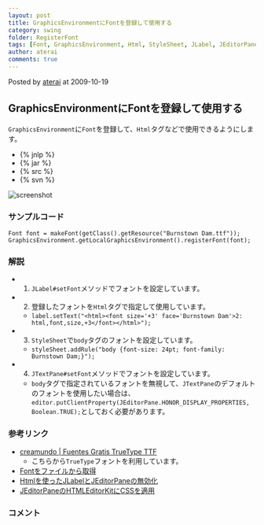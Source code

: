 ```yaml
---
layout: post
title: GraphicsEnvironmentにFontを登録して使用する
category: swing
folder: RegisterFont
tags: [Font, GraphicsEnvironment, Html, StyleSheet, JLabel, JEditorPane, JTextPane]
author: aterai
comments: true
---
```


Posted by [aterai](http://terai.xrea.jp/aterai.html) at 2009-10-19

## GraphicsEnvironmentにFontを登録して使用する
`GraphicsEnvironment`に`Font`を登録して、`Html`タグなどで使用できるようにします。

- {% jnlp %}
- {% jar %}
- {% src %}
- {% svn %}

<!-- dummy comment line for breaking list -->

![screenshot](https://lh4.googleusercontent.com/_9Z4BYR88imo/TQTRkZgST0I/AAAAAAAAAhY/czEyIQL0NfY/s800/RegisterFont.png)

### サンプルコード
<pre class="prettyprint"><code>Font font = makeFont(getClass().getResource("Burnstown Dam.ttf"));
GraphicsEnvironment.getLocalGraphicsEnvironment().registerFont(font);
</code></pre>

### 解説
- 1. `JLabel#setFont`メソッドでフォントを設定しています。
- 2. 登録したフォントを`Html`タグで指定して使用しています。
    - `label.setText("<html><font size='+3' face='Burnstown Dam'>2: html,font,size,+3</font></html>");`
- 3. `StyleSheet`で`body`タグのフォントを設定しています。
    - `styleSheet.addRule("body {font-size: 24pt; font-family: Burnstown Dam;}");`
- 4. `JTextPane#setFont`メソッドでフォントを設定しています。
    - `body`タグで指定されているフォントを無視して、`JTextPane`のデフォルトのフォントを使用したい場合は、`editor.putClientProperty(JEditorPane.HONOR_DISPLAY_PROPERTIES, Boolean.TRUE);`としておく必要があります。

<!-- dummy comment line for breaking list -->

### 参考リンク
- [creamundo | Fuentes Gratis TrueType TTF](http://www.creamundo.com/)
    - こちらから`TrueType`フォントを利用しています。
- [Fontをファイルから取得](http://terai.xrea.jp/Swing/CreateFont.html)
- [Htmlを使ったJLabelとJEditorPaneの無効化](http://terai.xrea.jp/Swing/DisabledHtmlLabel.html)
- [JEditorPaneのHTMLEditorKitにCSSを適用](http://terai.xrea.jp/Swing/StyleSheet.html)

<!-- dummy comment line for breaking list -->

### コメント
